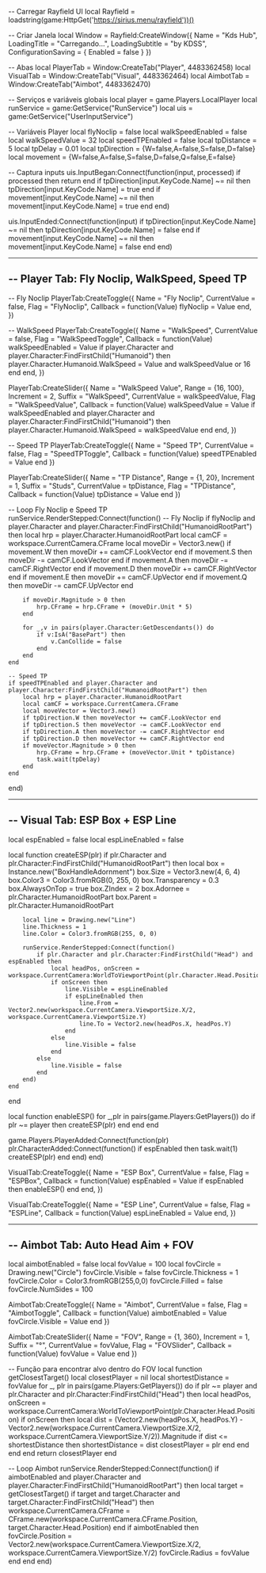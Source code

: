-- Carregar Rayfield UI
local Rayfield = loadstring(game:HttpGet('https://sirius.menu/rayfield'))()

-- Criar Janela
local Window = Rayfield:CreateWindow({
   Name = "Kds Hub",
   LoadingTitle = "Carregando...",
   LoadingSubtitle = "by KDSS",
   ConfigurationSaving = { Enabled = false }
})

-- Abas
local PlayerTab = Window:CreateTab("Player", 4483362458)
local VisualTab = Window:CreateTab("Visual", 4483362464)
local AimbotTab = Window:CreateTab("Aimbot", 4483362470)

-- Serviços e variáveis globais
local player = game.Players.LocalPlayer
local runService = game:GetService("RunService")
local uis = game:GetService("UserInputService")

-- Variáveis Player
local flyNoclip = false
local walkSpeedEnabled = false
local walkSpeedValue = 32
local speedTPEnabled = false
local tpDistance = 5
local tpDelay = 0.01
local tpDirection = {W=false,A=false,S=false,D=false}
local movement = {W=false,A=false,S=false,D=false,Q=false,E=false}

-- Captura inputs
uis.InputBegan:Connect(function(input, processed)
    if processed then return end
    if tpDirection[input.KeyCode.Name] ~= nil then tpDirection[input.KeyCode.Name] = true end
    if movement[input.KeyCode.Name] ~= nil then movement[input.KeyCode.Name] = true end
end)

uis.InputEnded:Connect(function(input)
    if tpDirection[input.KeyCode.Name] ~= nil then tpDirection[input.KeyCode.Name] = false end
    if movement[input.KeyCode.Name] ~= nil then movement[input.KeyCode.Name] = false end
end)

-------------------------------------------------------------------
-- Player Tab: Fly Noclip, WalkSpeed, Speed TP
-------------------------------------------------------------------
-- Fly Noclip
PlayerTab:CreateToggle({
   Name = "Fly Noclip",
   CurrentValue = false,
   Flag = "FlyNoclip",
   Callback = function(Value)
      flyNoclip = Value
   end,
})

-- WalkSpeed
PlayerTab:CreateToggle({
   Name = "WalkSpeed",
   CurrentValue = false,
   Flag = "WalkSpeedToggle",
   Callback = function(Value)
      walkSpeedEnabled = Value
      if player.Character and player.Character:FindFirstChild("Humanoid") then
          player.Character.Humanoid.WalkSpeed = Value and walkSpeedValue or 16
      end
   end,
})

PlayerTab:CreateSlider({
   Name = "WalkSpeed Value",
   Range = {16, 100},
   Increment = 2,
   Suffix = "WalkSpeed",
   CurrentValue = walkSpeedValue,
   Flag = "WalkSpeedValue",
   Callback = function(Value)
      walkSpeedValue = Value
      if walkSpeedEnabled and player.Character and player.Character:FindFirstChild("Humanoid") then
          player.Character.Humanoid.WalkSpeed = walkSpeedValue
      end
   end,
})

-- Speed TP
PlayerTab:CreateToggle({
    Name = "Speed TP",
    CurrentValue = false,
    Flag = "SpeedTPToggle",
    Callback = function(Value)
        speedTPEnabled = Value
    end
})

PlayerTab:CreateSlider({
    Name = "TP Distance",
    Range = {1, 20},
    Increment = 1,
    Suffix = "Studs",
    CurrentValue = tpDistance,
    Flag = "TPDistance",
    Callback = function(Value)
        tpDistance = Value
    end
})

-- Loop Fly Noclip e Speed TP
runService.RenderStepped:Connect(function()
    -- Fly Noclip
    if flyNoclip and player.Character and player.Character:FindFirstChild("HumanoidRootPart") then
        local hrp = player.Character.HumanoidRootPart
        local camCF = workspace.CurrentCamera.CFrame
        local moveDir = Vector3.new()
        if movement.W then moveDir += camCF.LookVector end
        if movement.S then moveDir -= camCF.LookVector end
        if movement.A then moveDir -= camCF.RightVector end
        if movement.D then moveDir += camCF.RightVector end
        if movement.E then moveDir += camCF.UpVector end
        if movement.Q then moveDir -= camCF.UpVector end

        if moveDir.Magnitude > 0 then
            hrp.CFrame = hrp.CFrame + (moveDir.Unit * 5)
        end

        for _,v in pairs(player.Character:GetDescendants()) do
            if v:IsA("BasePart") then
                v.CanCollide = false
            end
        end
    end

    -- Speed TP
    if speedTPEnabled and player.Character and player.Character:FindFirstChild("HumanoidRootPart") then
        local hrp = player.Character.HumanoidRootPart
        local camCF = workspace.CurrentCamera.CFrame
        local moveVector = Vector3.new()
        if tpDirection.W then moveVector += camCF.LookVector end
        if tpDirection.S then moveVector -= camCF.LookVector end
        if tpDirection.A then moveVector -= camCF.RightVector end
        if tpDirection.D then moveVector += camCF.RightVector end
        if moveVector.Magnitude > 0 then
            hrp.CFrame = hrp.CFrame + (moveVector.Unit * tpDistance)
            task.wait(tpDelay)
        end
    end
end)

-------------------------------------------------------------------
-- Visual Tab: ESP Box + ESP Line
-------------------------------------------------------------------
local espEnabled = false
local espLineEnabled = false

local function createESP(plr)
    if plr.Character and plr.Character:FindFirstChild("HumanoidRootPart") then
        local box = Instance.new("BoxHandleAdornment")
        box.Size = Vector3.new(4, 6, 4)
        box.Color3 = Color3.fromRGB(0, 255, 0)
        box.Transparency = 0.3
        box.AlwaysOnTop = true
        box.ZIndex = 2
        box.Adornee = plr.Character.HumanoidRootPart
        box.Parent = plr.Character.HumanoidRootPart

        local line = Drawing.new("Line")
        line.Thickness = 1
        line.Color = Color3.fromRGB(255, 0, 0)

        runService.RenderStepped:Connect(function()
            if plr.Character and plr.Character:FindFirstChild("Head") and espEnabled then
                local headPos, onScreen = workspace.CurrentCamera:WorldToViewportPoint(plr.Character.Head.Position)
                if onScreen then
                    line.Visible = espLineEnabled
                    if espLineEnabled then
                        line.From = Vector2.new(workspace.CurrentCamera.ViewportSize.X/2, workspace.CurrentCamera.ViewportSize.Y)
                        line.To = Vector2.new(headPos.X, headPos.Y)
                    end
                else
                    line.Visible = false
                end
            else
                line.Visible = false
            end
        end)
    end
end

local function enableESP()
    for _,plr in pairs(game.Players:GetPlayers()) do
        if plr ~= player then
            createESP(plr)
        end
    end
end

game.Players.PlayerAdded:Connect(function(plr)
    plr.CharacterAdded:Connect(function()
        if espEnabled then
            task.wait(1)
            createESP(plr)
        end
    end)
end)

VisualTab:CreateToggle({
   Name = "ESP Box",
   CurrentValue = false,
   Flag = "ESPBox",
   Callback = function(Value)
      espEnabled = Value
      if espEnabled then enableESP() end
   end,
})

VisualTab:CreateToggle({
   Name = "ESP Line",
   CurrentValue = false,
   Flag = "ESPLine",
   Callback = function(Value)
      espLineEnabled = Value
   end,
})

-------------------------------------------------------------------
-- Aimbot Tab: Auto Head Aim + FOV
-------------------------------------------------------------------
local aimbotEnabled = false
local fovValue = 100
local fovCircle = Drawing.new("Circle")
fovCircle.Visible = false
fovCircle.Thickness = 1
fovCircle.Color = Color3.fromRGB(255,0,0)
fovCircle.Filled = false
fovCircle.NumSides = 100

AimbotTab:CreateToggle({
    Name = "Aimbot",
    CurrentValue = false,
    Flag = "AimbotToggle",
    Callback = function(Value)
        aimbotEnabled = Value
        fovCircle.Visible = Value
    end
})

AimbotTab:CreateSlider({
    Name = "FOV",
    Range = {1, 360},
    Increment = 1,
    Suffix = "°",
    CurrentValue = fovValue,
    Flag = "FOVSlider",
    Callback = function(Value)
        fovValue = Value
    end
})

-- Função para encontrar alvo dentro do FOV
local function getClosestTarget()
    local closestPlayer = nil
    local shortestDistance = fovValue
    for _, plr in pairs(game.Players:GetPlayers()) do
        if plr ~= player and plr.Character and plr.Character:FindFirstChild("Head") then
            local headPos, onScreen = workspace.CurrentCamera:WorldToViewportPoint(plr.Character.Head.Position)
            if onScreen then
                local dist = (Vector2.new(headPos.X, headPos.Y) - Vector2.new(workspace.CurrentCamera.ViewportSize.X/2, workspace.CurrentCamera.ViewportSize.Y/2)).Magnitude
                if dist <= shortestDistance then
                    shortestDistance = dist
                    closestPlayer = plr
                end
            end
        end
    end
    return closestPlayer
end

-- Loop Aimbot
runService.RenderStepped:Connect(function()
    if aimbotEnabled and player.Character and player.Character:FindFirstChild("HumanoidRootPart") then
        local target = getClosestTarget()
        if target and target.Character and target.Character:FindFirstChild("Head") then
            workspace.CurrentCamera.CFrame = CFrame.new(workspace.CurrentCamera.CFrame.Position, target.Character.Head.Position)
        end
        if aimbotEnabled then
            fovCircle.Position = Vector2.new(workspace.CurrentCamera.ViewportSize.X/2, workspace.CurrentCamera.ViewportSize.Y/2)
            fovCircle.Radius = fovValue
        end
    end
end)
